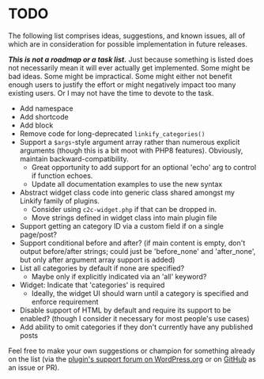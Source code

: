 # TODO

The following list comprises ideas, suggestions, and known issues, all of which are in consideration for possible implementation in future releases.

***This is not a roadmap or a task list.*** Just because something is listed does not necessarily mean it will ever actually get implemented. Some might be bad ideas. Some might be impractical. Some might either not benefit enough users to justify the effort or might negatively impact too many existing users. Or I may not have the time to devote to the task.

* Add namespace
* Add shortcode
* Add block
* Remove code for long-deprecated `linkify_categories()`
* Support a `$args`-style argument array rather than numerous explicit arguments (though this is a bit moot with PHP8 features). Obviously, maintain backward-compatibility.
  * Great opportunity to add support for an optional 'echo' arg to control if function echoes.
  * Update all documentation examples to use the new syntax
* Abstract widget class code into generic class shared amongst my Linkify family of plugins.
  * Consider using `c2c-widget.php` if that can be dropped in.
  * Move strings defined in widget class into main plugin file
* Support getting an category ID via a custom field if on a single page/post?
* Support conditional before and after? (if main content is empty, don't output before/after strings; could just be 'before_none' and 'after_none', but only after argument array support is added)
* List all categories by default if none are specified?
  * Maybe only if explicitly indicated via an 'all' keyword?
* Widget: Indicate that 'categories' is required
  * Ideally, the widget UI should warn until a category is specified and enforce requirement
* Disable support of HTML by default and require its support to be enabled? (though I consider it necessary for most people's use cases)
* Add ability to omit categories if they don't currently have any published posts

Feel free to make your own suggestions or champion for something already on the list (via the [plugin's support forum on WordPress.org](https://wordpress.org/support/plugin/linkify-categories/) or on [GitHub](https://github.com/coffee2code/linkify-categories/) as an issue or PR).
